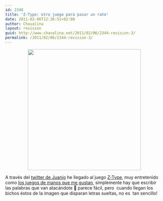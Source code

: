 ```yaml
---
id: 2348
title: 'Z-Type: otro juego para pasar un rato'
date: 2011-02-06T12:36:51+02:00
author: Chavalina
layout: revision
guid: http://www.chavalina.net/2011/02/06/2344-revision-3/
permalink: /2011/02/06/2344-revision-3/
---
```

<p style="text-align: center;">
  <img class="size-full wp-image-2345  aligncenter" title="z-type" src="http://www.chavalina.net/imagenes/2011/02/z-type.png" alt="" width="360" height="387" srcset="http://www.chavalina.net/imagenes/2011/02/z-type.png 360w, http://www.chavalina.net/imagenes/2011/02/z-type-279x300.png 279w" sizes="(max-width: 360px) 100vw, 360px" />
</p>

A través del <a href="http://twitter.com/reidrac" target="_blank">twitter de Juanjo</a> he llegado al juego <a href="http://www.phoboslab.org/ztype/" target="_blank">Z-Type</a>, muy entretenido como <a href="http://www.chavalina.net/2005/11/18/post-577/" target="_self">los juegos de manos que me gustan</a>, simplemente hay que escribir las palabras que van atacándote 🙂 parece fácil, pero  cuando llegan los bichos éstos de la imagen que disparan letras sueltas, no es  tan sencillo!